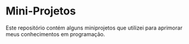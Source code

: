 # Mini-Projetos

Este repositório contém alguns miniprojetos que utilizei para aprimorar meus conhecimentos em programação.
